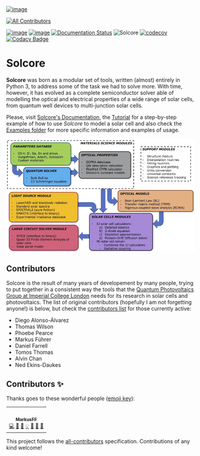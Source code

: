 [![image](https://mybinder.org/badge_logo.svg)](https://mybinder.org/v2/gh/qpv-research-group/solcore5/develop?urlpath=lab)
<!-- ALL-CONTRIBUTORS-BADGE:START - Do not remove or modify this section -->
[![All Contributors](https://img.shields.io/badge/all_contributors-1-orange.svg?style=flat-square)](#contributors-)
<!-- ALL-CONTRIBUTORS-BADGE:END -->
[![image](https://zenodo.org/badge/DOI/10.5281/zenodo.1185316.svg)](https://doi.org/10.5281/zenodo.1185316)
[![image](https://img.shields.io/badge/License-LGPLv3-blue.svg)](http://www.gnu.org/licenses/lgpl.html)
[![Documentation Status](http://readthedocs.org/projects/solcore5/badge/?version=latest)](http://solcore5.readthedocs.io/en/latest/?badge=latest)
![Solcore](https://github.com/qpv-research-group/solcore5/workflows/Solcore/badge.svg)
[![codecov](https://codecov.io/gh/qpv-research-group/solcore5/branch/develop/graph/badge.svg)](https://codecov.io/gh/qpv-research-group/solcore5)
[![Codacy Badge](https://api.codacy.com/project/badge/Grade/a1d2e6f702e64d878a67dcf85ce9b3b7)](https://app.codacy.com/gh/qpv-research-group/solcore5?utm_source=github.com&utm_medium=referral&utm_content=qpv-research-group/solcore5&utm_campaign=Badge_Grade_Settings)


Solcore
=======

**Solcore** was born as a modular set of tools, written (almost) entirely in Python 3, to address some of the task we had to solve more. With time, however, it has evolved as a complete semiconductor solver able of modelling the optical and electrical properties of a wide range of solar cells, from quantum well devices to multi-junction solar cells.

Please, visit [Solcore\'s Documentation](http://docs.solcore.solar), the [Tutorial](docs/source/Examples/tutorial.rst) for a step-by-step example of how to use *Solcore* to model a solar cell and also check the [Examples folder](examples) for more specific information and examples of usage.

![](docs/source/Infographics.jpg)

Contributors
------------

Solcore is the result of many years of developement by many people, trying to put together in a consistent way the tools that the [Quantum Photovoltaics Group at Imperial College London](https://www.imperial.ac.uk/quantum-photovoltaics/) needs for its research in solar cells and photovoltaics. The list of original contributors (hopefully I am not forgetting anyone!) is below, but check the [contributors list](https://github.com/dalonsoa/solcore5/graphs/contributors) for those currently active:

-   Diego Alonso-Álvarez
-   Thomas Wilson
-   Phoebe Pearce
-   Markus Führer
-   Daniel Farrell
-   Tomos Thomas
-   Alvin Chan
-   Ned Ekins-Daukes

## Contributors ✨

Thanks goes to these wonderful people ([emoji key](https://allcontributors.org/docs/en/emoji-key)):

<!-- ALL-CONTRIBUTORS-LIST:START - Do not remove or modify this section -->
<!-- prettier-ignore-start -->
<!-- markdownlint-disable -->
<table>
  <tr>
    <td align="center"><a href="https://github.com/MarkusFF"><img src="https://avatars.githubusercontent.com/u/1842361?v=4?s=100" width="100px;" alt=""/><br /><sub><b>MarkusFF</b></sub></a><br /><a href="https://github.com/qpv-research-group/solcore5/commits?author=MarkusFF" title="Code">💻</a> <a href="https://github.com/qpv-research-group/solcore5/issues?q=author%3AMarkusFF" title="Bug reports">🐛</a> <a href="https://github.com/qpv-research-group/solcore5/commits?author=MarkusFF" title="Documentation">📖</a> <a href="#example-MarkusFF" title="Examples">💡</a> <a href="#ideas-MarkusFF" title="Ideas, Planning, & Feedback">🤔</a> <a href="#design-MarkusFF" title="Design">🎨</a> <a href="#data-MarkusFF" title="Data">🔣</a></td>
  </tr>
</table>

<!-- markdownlint-restore -->
<!-- prettier-ignore-end -->

<!-- ALL-CONTRIBUTORS-LIST:END -->

This project follows the [all-contributors](https://github.com/all-contributors/all-contributors) specification. Contributions of any kind welcome!